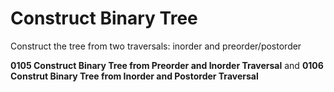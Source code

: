 # Construct Binary Tree

Construct the tree from two traversals: inorder and preorder/postorder

__0105 Construct Binary Tree from Preorder and Inorder Traversal__ and __0106 Construt Binary Tree from Inorder and Postorder Traversal__

